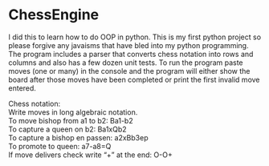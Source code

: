 # ChessEngine
I did this to learn how to do OOP in python. This is my first python project so please forgive any javaisms that have bled into my python programming. The program includes a parser that converts chess notation into rows and columns and also has a few dozen unit tests. To run the program paste moves (one or many) in the console and the program will either show the board after those moves have been completed or print the first invalid move entered.

Chess notation:  
Write moves in long algebraic notation.  
To move bishop from a1 to b2: Ba1-b2  
To capture a queen on b2: Ba1xQb2  
To capture a bishop en passen: a2xBb3ep  
To promote to queen: a7-a8=Q  
If move delivers check write “+” at the end: O-O+  

